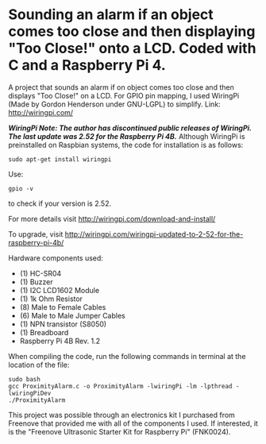 # Sounding an alarm if an object comes too close and then displaying "Too Close!" onto a LCD. Coded with C and a Raspberry Pi 4.
A project that sounds an alarm if on object comes too close and then displays "Too Close!" on a LCD. 
For GPIO pin mapping, I used WiringPi (Made by Gordon Henderson under GNU-LGPL) to simplify. Link: http://wiringpi.com/

***WiringPi Note: The author has discontinued public releases of WiringPi. The last update was 2.52 for the Raspberry Pi 4B.***
Although WiringPi is preinstalled on Raspbian systems, the code for installation is as follows:
```
sudo apt-get install wiringpi
```
Use:
```
gpio -v
```
to check if your version is 2.52.

For more details visit http://wiringpi.com/download-and-install/

To upgrade, visit http://wiringpi.com/wiringpi-updated-to-2-52-for-the-raspberry-pi-4b/

Hardware components used:
- (1) HC-SR04 
- (1) Buzzer
- (1) I2C LCD1602 Module
- (1) 1k Ohm Resistor
- (8) Male to Female Cables
- (6) Male to Male Jumper Cables
- (1) NPN transistor (S8050) 
- (1) Breadboard
- Raspberry Pi 4B Rev. 1.2

When compiling the code, run the following commands in terminal at the location of the file:
```
sudo bash
gcc ProximityAlarm.c -o ProximityAlarm -lwiringPi -lm -lpthread -lwiringPiDev
./ProximityAlarm
```
This project was possible through an electronics kit I purchased from Freenove that provided me with all of the components I used. 
If interested, it is the "Freenove Ultrasonic Starter Kit for Raspberry Pi" (FNK0024).
